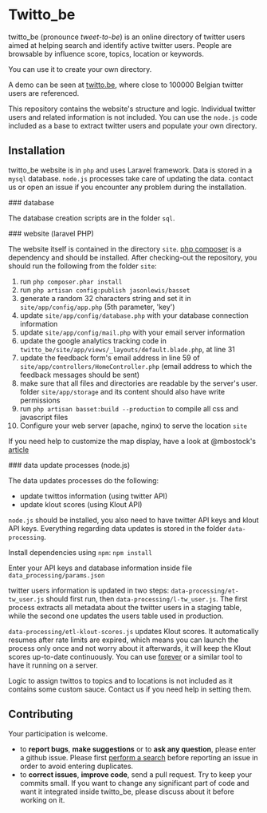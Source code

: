# Twitto_be #

twitto_be (pronounce *tweet-to-be*) is an online directory of twitter users aimed at helping search and identify active twitter users. People are browsable by influence score, topics, location or keywords.

You can use it to create your own directory.

A demo can be seen at [twitto.be](http://twitto.be), where close to 100000 Belgian twitter users are referenced.

This repository contains the website's structure and logic. Individual twitter users and related information is not included. You can use the `node.js` code included as a base to extract twitter users and populate your own directory.

## Installation ##

twitto_be website is in `php` and uses Laravel framework. Data is stored in a `mysql` database. `node.js` processes take care of updating the data. contact us or open an issue if you encounter any problem during the installation.

### database

The database creation scripts are in the folder `sql`. 

### website (laravel PHP)

The website itself is contained in the directory `site`. [php composer](http://getcomposer.org/) is a dependency and should be installed. After checking-out the repository, you should run the following from the folder `site`:

1. run `php composer.phar install`
2. run `php artisan config:publish jasonlewis/basset`
3. generate a random 32 characters string and set it in `site/app/config/app.php`  (5th parameter, 'key')
4. update `site/app/config/database.php` with your database connection information
5. update `site/app/config/mail.php` with your email server information
6. update the google analytics tracking code in `twitto_be/site/app/views/_layouts/default.blade.php`, at line 31
7. update the feedback form's email address in line 59 of `site/app/controllers/HomeController.php` (email address to which the feedback messages should be sent)
8. make sure that all files and directories are readable by the server's user. folder `site/app/storage` and its content should also have write permissions
9. run `php artisan basset:build --production` to compile all css and javascript files
10. Configure your web server (apache, nginx) to serve the location `site`

If you need help to customize the map display, have a look at @mbostock's [article](http://bost.ocks.org/mike/map/)

### data update processes (node.js)

The data updates processes do the following: 

* update twittos information (using twitter API)
* update klout scores (using Klout API)

`node.js` should be installed, you also need to have twitter API keys and klout API keys. Everything regarding data updates is stored in the folder `data-processing`.

Install dependencies using `npm`: `npm install`

Enter your API keys and database information inside file `data_processing/params.json`

twitter users information is updated in two steps: `data-processing/et-tw_user.js` should first run, then `data-processing/l-tw_user.js`. The first process extracts all metadata about the twitter users in a staging table, while the second one updates the users table used in production.

`data-processing/etl-klout-scores.js` updates Klout scores. It automatically resumes after rate limits are expired, which means you can launch the process only once and not worry about it afterwards, it will keep the Klout scores up-to-date continuously. You can use [forever](https://github.com/nodejitsu/forever) or a similar tool to have it running on a server.

Logic to assign twittos to topics and to locations is not included as it contains some custom sauce. Contact us if you need help in setting them.

## Contributing ##

Your participation is welcome.

* to **report bugs**, **make suggestions** or to **ask any question**, please enter a github issue. Please first [perform a search](https://github.com/Mango-information-systems/twitto_be/issues#js-command-bar-field) before reporting an issue in order to avoid entering duplicates.
* to **correct issues**, **improve code**, send a pull request. Try to keep your commits small. If you want to change any significant part of code and want it integrated inside twitto_be, please discuss about it before working on it.

